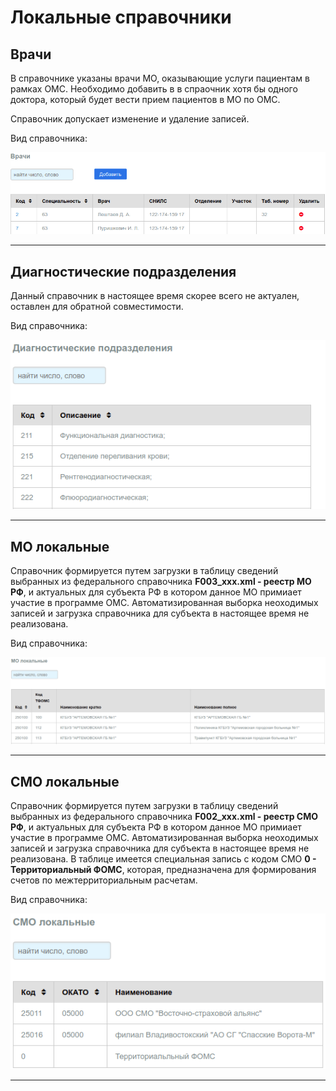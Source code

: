 # Локальные справочники

## Врачи

В справочнике указаны врачи МО, оказывающие услуги пациентам в рамках ОМС.
Необходимо добавить в в спраочник хотя бы одного доктора, который будет вести прием
пациентов в МО по ОМС.

Справочник допускает изменение и удаление записей.

Вид справочника:

![Справочник "Врачи"](../images/doctor.png)

---

## Диагностические подразделения

Данный справочник в настоящее время скорее всего не актуален, оставлен для
обратной совместимости.

Вид справочника:

![Справочник "Диагностические подразделения"](../images/diagpod.png)

---

## МО локальные

Справочник формируется путем загрузки в таблицу сведений выбранных из федерального
справочника **F003_xxx.xml - реестр МО РФ**, и актуальных для субъекта РФ в котором данное
МО примиает участие в программе ОМС. Автоматизированная выборка неоходимых записей
и загрузка справочника для субъекта в настоящее время не реализована.

Вид справочника:

![Справочник "МО локальные"](../images/mo_local.png)

---

## СМО локальные

Справочник формируется путем загрузки в таблицу сведений выбранных из федерального
справочника **F002_xxx.xml - реестр СМО РФ**, и актуальных для субъекта РФ в котором данное
МО примиает участие в программе ОМС. Автоматизированная выборка неоходимых записей
и загрузка справочника для субъекта в настоящее время не реализована.
В таблице имеется специальная запись с кодом СМО **0 - Территориальный ФОМС**, которая,
предназначена для формирования счетов по межтерриториальным расчетам.

Вид справочника:

![Справочник "СМО локальные"](../images/smo_local.png)

---


